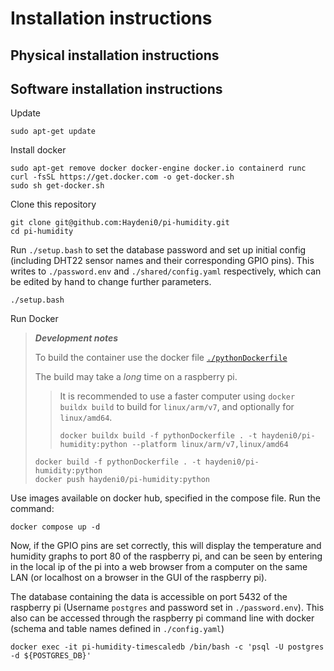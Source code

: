 # Installation instructions

## Physical installation instructions

## Software installation instructions

Update

    sudo apt-get update

Install docker

    sudo apt-get remove docker docker-engine docker.io containerd runc
    curl -fsSL https://get.docker.com -o get-docker.sh
    sudo sh get-docker.sh

Clone this repository

    git clone git@github.com:Haydeni0/pi-humidity.git
    cd pi-humidity

Run ```./setup.bash``` to set the database password and set up initial config (including DHT22 sensor names and their corresponding GPIO pins). This writes to ```./password.env``` and ```./shared/config.yaml``` respectively, which can be edited by hand to change further parameters.

    ./setup.bash

Run Docker

> ***Development notes***
>
> To build the container use the docker file [```./pythonDockerfile```](./pythonDockerfile)
>
> The build may take a *long* time on a raspberry pi.
> > It is recommended to use a faster computer using ```docker buildx build``` to build for ```linux/arm/v7```, and optionally for ```linux/amd64```.
> >
> >     docker buildx build -f pythonDockerfile . -t haydeni0/pi-humidity:python --platform linux/arm/v7,linux/amd64
>
>     docker build -f pythonDockerfile . -t haydeni0/pi-humidity:python
>     docker push haydeni0/pi-humidity:python

Use images available on docker hub, specified in the compose file. Run the command:

    docker compose up -d

Now, if the GPIO pins are set correctly, this will display the temperature and humidity graphs to port 80 of the raspberry pi, and can be seen by entering in the local ip of the pi into a web browser from a computer on the same LAN (or localhost on a browser in the GUI of the raspberry pi).

The database containing the data is accessible on port 5432 of the raspberry pi (Username ```postgres``` and password set in ```./password.env```). This also can be accessed through the raspberry pi command line with docker (schema and table names defined in ```./config.yaml```)

    docker exec -it pi-humidity-timescaledb /bin/bash -c 'psql -U postgres -d ${POSTGRES_DB}'
